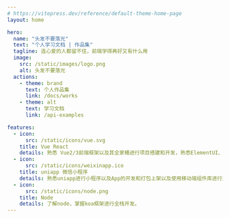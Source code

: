 ```yaml
---
# https://vitepress.dev/reference/default-theme-home-page
layout: home

hero:
  name: "头发不要落光"
  text: "个人学习文档 | 作品集"
  tagline: 连心爱的人都留不住，前端学得再好又有什么用
  image:
    src: /static/images/logo.png
    alt: 头发不要落光
  actions:
    - theme: brand
      text: 个人作品集
      link: /docs/works
    - theme: alt
      text: 学习文档
      link: /api-examples

features:
  - icon:
      src: /static/icons/vue.svg
    title: Vue React
    details: 熟悉 Vue2/3前端框架以及其全家桶进行项目搭建和开发，熟悉ElementUI、Ant Design等组件库，具备丰富的单页面应用开发经验和组件化开发能力。掌握React，熟悉React组件化开发思想并能构建项目。
  - icon:
      src: /static/icons/weixinapp.ico
    title: uniapp 微信小程序
    details: 熟悉uniapp进行小程序以及App的开发和打包上架以及使用移动端组件库进行开发。熟悉微信小程序开发，并能够使用微信官方提供的开放能力和API接口进行相应功能开发。
  - icon:
      src: /static/icons/node.png
    title: Node
    details: 了解node，掌握koa框架进行全栈开发。
---
```



